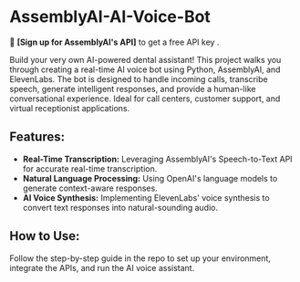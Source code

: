 # AssemblyAI-AI-Voice-Bot

🔑 **[Sign up for AssemblyAI's API]** to get a free API key .

Build your very own AI-powered dental assistant! This project walks you through creating a real-time AI voice bot using Python, AssemblyAI, and ElevenLabs. The bot is designed to handle incoming calls, transcribe speech, generate intelligent responses, and provide a human-like conversational experience. Ideal for call centers, customer support, and virtual receptionist applications.

## Features:
- **Real-Time Transcription:** Leveraging AssemblyAI's Speech-to-Text API for accurate real-time transcription.
- **Natural Language Processing:** Using OpenAI's language models to generate context-aware responses.
- **AI Voice Synthesis:** Implementing ElevenLabs' voice synthesis to convert text responses into natural-sounding audio.

## How to Use:
Follow the step-by-step guide in the repo to set up your environment, integrate the APIs, and run the AI voice assistant.


